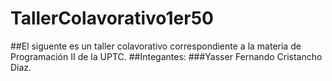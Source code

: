 # TallerColavorativo1er50
##El siguente es un taller colavorativo correspondiente a la materia de Programación II  de la UPTC.
##Integantes:
###Yasser Fernando Cristancho Diaz.

